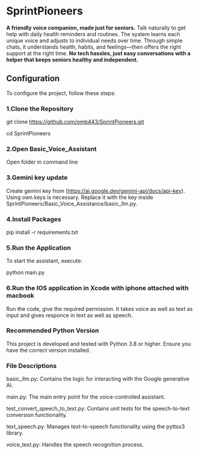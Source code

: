 # SprintPioneers

**A friendly voice companion, made just for seniors.** Talk naturally to get help with daily health reminders and routines. The system learns each unique voice and adjusts to individual needs over time. Through simple chats, it understands health, habits, and feelings—then offers the right support at the right time. **No tech hassles, just easy conversations with a helper that keeps seniors healthy and independent.**

## Configuration

To configure the project, follow these steps:

### 1.Clone the Repository

git clone https://github.com/omb443/SprintPioneers.git

cd SprintPioneers

### 2.Open Basic_Voice_Assistant

Open folder in command line

### 3.Gemini key update

Create gemini key from (https://ai.google.dev/gemini-api/docs/api-key). Using own keys is necessary. Replace it with the key inside SprintPioneers/Basic_Voice_Assistance/basic_llm.py.

### 4.Install Packages

pip install -r requirements.txt

### 5.Run the Application
To start the assistant, execute:

python main.py

### 6.Run the IOS application in Xcode with iphone attached with macbook

Run the code, give the required permission. It takes voice as well as text as input and gives responce in text as well as speech.

### Recommended Python Version
This project is developed and tested with Python 3.8 or higher. Ensure you have the correct version installed.

### File Descriptions 
basic_llm.py: Contains the logic for interacting with the Google generative AI.

main.py: The main entry point for the voice-controlled assistant.

test_convert_speech_to_text.py: Contains unit tests for the speech-to-text conversion functionality.

text_speech.py: Manages text-to-speech functionality using the pyttsx3 library.

voice_text.py: Handles the speech recognition process.

